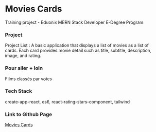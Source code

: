 # Movies Cards

Training project - Eduonix MERN Stack Developer E-Degree Program

### Project

Project List :
A basic application that displays a list of movies as a list of cards.
Each card provides movie detail such as title, subtitle, description, image, and rating.

### Pour aller + loin

Films classés par votes

### Tech Stack

create-app-react, es6, react-rating-stars-component, tailwind

### Link to Github Page

[Movies Cards](https://suzette-sousa.github.io/movies-cards/)

